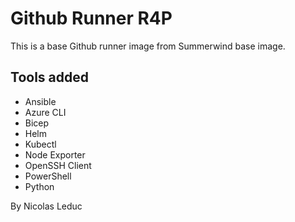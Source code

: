 # Github Runner R4P

This is a base Github runner image from Summerwind base image.

## Tools added
- Ansible
- Azure CLI
- Bicep
- Helm
- Kubectl
- Node Exporter
- OpenSSH Client
- PowerShell
- Python

By Nicolas Leduc
